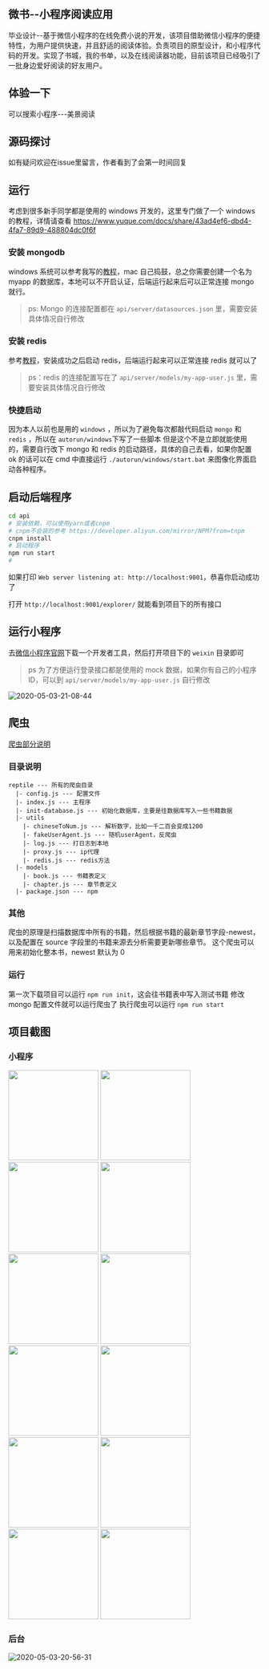 ## **微书--小程序阅读应用**

毕业设计--基于微信小程序的在线免费小说的开发，该项目借助微信小程序的便捷特性，为用户提供快速，并且舒适的阅读体验。负责项目的原型设计，和小程序代码的开发。实现了书城，我的书单，以及在线阅读器功能，目前该项目已经吸引了一批身边爱好阅读的好友用户。

## 体验一下

可以搜索小程序---美景阅读

## 源码探讨

如有疑问欢迎在issue里留言，作者看到了会第一时间回复

## 运行

考虑到很多新手同学都是使用的 windows 开发的，这里专门做了一个 windows 的教程，详情请查看 https://www.yuque.com/docs/share/43ad4ef6-dbd4-4fa7-89d9-488804dc0f6f

### 安装 mongodb

windows 系统可以参考我写的[教程](https://blog.csdn.net/u014374031/article/details/80268582)，mac 自己捣鼓，总之你需要创建一个名为 myapp 的数据库，本地可以不开启认证，后端运行起来后可以正常连接 mongo 就行。

> ps: Mongo 的连接配置都在 `api/server/datasources.json` 里，需要安装具体情况自行修改

### 安装 redis

参考[教程](https://www.runoob.com/redis/redis-install.html)，安装成功之后启动 redis，后端运行起来可以正常连接 redis 就可以了

> ps：redis 的连接配置写在了 `api/server/models/my-app-user.js` 里，需要安装具体情况自行修改

### 快捷启动

因为本人以前也是用的 `windows` ，所以为了避免每次都敲代码启动 `mongo` 和 `redis` ，所以在 `autorun/windows`下写了一些脚本
但是这个不是立即就能使用的，需要自行改下 mongo 和 redis 的启动路径，具体的自己去看，如果你配置 ok 的话可以在 cmd 中直接运行 `./autorun/windows/start.bat` 来图像化界面启动各种程序。

## 启动后端程序

```bash
cd api
# 安装依赖，可以使用yarn或者cnpm
# cnpm不会装的参考 https://developer.aliyun.com/mirror/NPM?from=tnpm
cnpm install
# 启动程序
npm run start
#
```

如果打印 `Web server listening at: http://localhost:9001`，恭喜你启动成功了

打开 `http://localhost:9001/explorer/` 就能看到项目下的所有接口

## 运行小程序

去[微信小程序官网](https://developers.weixin.qq.com/miniprogram/dev/devtools/download.html)下载一个开发者工具，然后打开项目下的 `weixin` 目录即可

> ps 为了方便运行登录接口都是使用的 mock 数据，如果你有自己的小程序 ID，可以到 `api/server/models/my-app-user.js` 自行修改

![2020-05-03-21-08-44](https://file.lantingshucheng.com/2020-05-03-21-08-44.png)

## 爬虫

[爬虫部分说明](https://github.com/Andyliwr/mbook/blob/develop/reptile/README.md)

### **目录说明**

```
reptile --- 所有的爬虫目录
  |- config.js --- 配置文件
  |- index.js --- 主程序
  |- init-database.js --- 初始化数据库，主要是往数据库写入一些书籍数据
  |- utils
    |- chineseToNum.js --- 解析数字，比如一千二百会变成1200
    |- fakeUserAgent.js --- 随机userAgent，反爬虫
    |- log.js --- 打日志到本地
    |- proxy.js --- ip代理
    |- redis.js --- redis方法
  |- models
    |- book.js --- 书籍表定义
    |- chapter.js --- 章节表定义
  |- package.json --- npm
```

### 其他

爬虫的原理是扫描数据库中所有的书籍，然后根据书籍的最新章节字段-newest，以及配置在 source 字段里的书籍来源去分析需要更新哪些章节。
这个爬虫可以用来初始化整本书，newest 默认为 0

### 运行

第一次下载项目可以运行 `npm run init`，这会往书籍表中写入测试书籍
修改 mongo 配置文件就可以运行爬虫了
执行爬虫可以运行 `npm run start`

## 项目截图

### 小程序

<div>
<img src="https://file.lantingshucheng.com/1521214550813.png" alt="" style="width: 180px; height: auto">
<img src="https://file.lantingshucheng.com/1521214553929.png" alt="" style="width: 180px; height: auto">
<img src="https://file.lantingshucheng.com/1521214558128.png" alt="" style="width: 180px; height: auto">
<img src="https://file.lantingshucheng.com/1521214565101.png" alt="" style="width: 180px; height: auto">
<img src="https://file.lantingshucheng.com/1521214567465.png" alt="" style="width: 180px; height: auto">
<img src="https://file.lantingshucheng.com/1521214571074.png" alt="" style="width: 180px; height: auto">
<img src="https://file.lantingshucheng.com/1521214572862.png" alt="" style="width: 180px; height: auto">
<img src="https://file.lantingshucheng.com/1521214576135.png" alt="" style="width: 180px; height: auto">
<img src="https://file.lantingshucheng.com/1521214578084.png" alt="" style="width: 180px; height: auto">
<img src="https://file.lantingshucheng.com/1521214580699.png" alt="" style="width: 180px; height: auto">
<img src="https://file.lantingshucheng.com/1521214583072.png" alt="" style="width: 180px; height: auto">
<img src="https://file.lantingshucheng.com/1521214585790.png" alt="" style="width: 180px; height: auto">
</div>

### 后台

![2020-05-03-20-56-31](https://file.lantingshucheng.com/2020-05-03-20-56-31.png)
